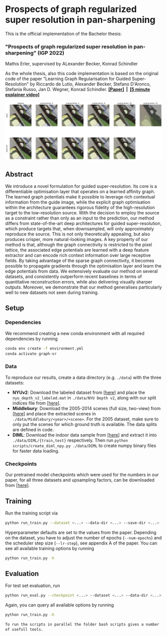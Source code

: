 # Prospects of graph regularized super resolution in pan-sharpening

This is the official implementation of the Bachelor thesis: 

### "Prospects of graph regularized super resolution in pan-sharpening" (IGP 2022)

Mathis Erler, supervised by ALexander Becker, Konrad Schindler

As the whole thesis, also this code implementation is based on the original code of the paper "Learning Graph Regularisation for Guided Super-Resolution" by Riccardo de Lutio, Alexander Becker, Stefano D'Aronco, Stefania Russo, Jan D. Wegner, Konrad Schindler.
**[[Paper]](https://arxiv.org/abs/2203.14297) &nbsp;|&nbsp; [[5 minute explainer video]](https://www.youtube.com/watch?v=ZFDErHUlCBE&ab_channel=RiccardodeLutio)**

![Teaser](images/image.png)


## Abstract

We introduce a novel formulation for guided super-resolution. Its core is a differentiable optimisation layer that operates on a learned affinity graph. The learned graph potentials make it possible to leverage rich contextual information from the guide image, while the explicit graph optimisation within the architecture guarantees rigorous fidelity of the high-resolution target to the low-resolution source. 
With the decision to employ the source as a constraint rather than only as an input to the prediction, our method differs from state-of-the-art deep architectures for guided super-resolution, which produce targets that, when downsampled, will only approximately reproduce the source. This is not only theoretically appealing, but also produces crisper, more natural-looking images.
A key property of our method is that, although the graph connectivity is restricted to the pixel lattice, the associated edge potentials are learned with a deep feature extractor and can encode rich context information over large receptive fields. By taking advantage of the sparse graph connectivity, it becomes possible to propagate gradients through the optimisation layer and learn the edge potentials from data.
We extensively evaluate our method on several datasets, and consistently outperform recent baselines in terms of quantitative reconstruction errors, while also delivering visually sharper outputs. Moreover, we demonstrate that our method generalises particularly well to new datasets not seen during training.

## Setup

### Dependencies
We recommend creating a new conda environment with all required dependencies by running
```bash
conda env create -f environment.yml
conda activate graph-sr
```

### Data
To reproduce our results, create a data directory (e.g. `./data`) with the three datasets:
* **NYUv2**: Download the labeled dataset from [[here]](https://cs.nyu.edu/~silberman/datasets/nyu_depth_v2.html) and place the `nyu_depth_v2_labeled.mat` in `./data/NYU Depth v2`, along with our split indices file from [[here]](https://drive.google.com/file/d/1MclM7cejBAFBilZUJ4xCRBhzv6SJvJ7v/view?usp=sharing).
* **Middlebury**: Download the 2005-2014 scenes (full size, two-view) from [[here]](https://vision.middlebury.edu/stereo/data/) and place the extracted scenes in `./data/Middlebury/<year>/<scene>`. For the 2005 dataset, make sure to only put the scenes for which ground truth is available. The data splits are defined in code.
* **DIML**: Download the indoor data sample from [[here]](https://dimlrgbd.github.io) and extract it into `./data/DIML/{train,test}` respectively. Then run `python scripts/create_diml_npy.py ./data/DIML` to create numpy binary files for faster data loading.

### Checkpoints
Our pretrained model checkpoints which were used for the numbers in our paper, for all three datasets and upsampling factors, can be downloaded from [[here]](https://drive.google.com/drive/folders/17WgvuyoPnQPpOwIlzQSn20I8PB36bCzO?usp=sharing).

## Training

Run the training script via
```bash
python run_train.py --dataset <...> --data-dir <...> --save-dir <...>
```
Hyperparameter defaults are set to the values from the paper. Depending on the dataset, you have to adjust the number of epochs (`--num-epochs`) and the scheduler step size (`--lr-step`), see appendix A of the paper. You can see all available training options by running 
```bash
python run_train.py -h
```

## Evaluation

For test set evaluation, run

```bash
python run_eval.py --checkpoint <...> --dataset <...> --data-dir <...>
```
Again, you can query all available options by running 
```bash
python run_train.py -h
```

```
To run the scripts in parallel the folder bash scripts gives a number of usefull tools.